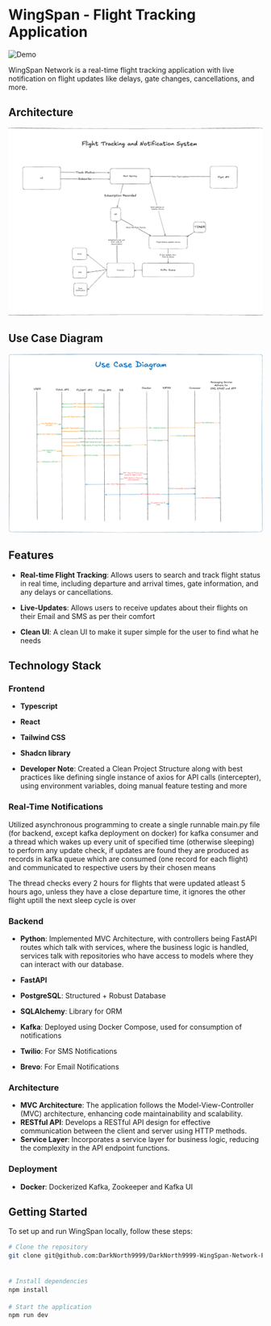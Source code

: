 # WingSpan - Flight Tracking Application

![Demo](https://github.com/DarkNorth9999/DarkNorth9999-WingSpan-Network-Frontend/blob/0e997518f5c2c53cc2d5ef41b0839fba5480c48f/WingSpan.gif)

WingSpan Network is a real-time flight tracking application with live notification on flight updates like delays, gate changes, cancellations, and more.

## Architecture

![Architecture](https://github.com/DarkNorth9999/WingSpan-Network/blob/ca763a9219f8e7fb23b3de0cd5a1e1d196f72b9d/ArchitectureDiagram.png)

## Use Case Diagram

![UseCaseDiagram](https://github.com/DarkNorth9999/WingSpan-Network/blob/ca763a9219f8e7fb23b3de0cd5a1e1d196f72b9d/UseCaseDiagram.png)

## Features

- **Real-time Flight Tracking**: Allows users to search and track flight status in real time, including departure and arrival times, gate information, and any delays or cancellations.

- **Live-Updates**: Allows users to receive updates about their flights on their Email and SMS as per their comfort

- **Clean UI**: A clean UI to make it super simple for the user to find what he needs

## Technology Stack

### Frontend

- **Typescript**
- **React**
- **Tailwind CSS**
- **Shadcn library**

- **Developer Note**: Created a Clean Project Structure along with best practices like defining single instance of axios for API calls (intercepter), using environment variables, doing manual feature testing and more

### Real-Time Notifications

Utilized asynchronous programming to create a single runnable main.py file (for backend, except kafka deployment on docker) for kafka consumer and a thread which wakes up every unit of specified time (otherwise sleeping) to perform any update check, if updates are found they are produced as records in kafka queue which are consumed (one record for each flight) and communicated to respective users by their chosen means

The thread checks every 2 hours for flights that were updated atleast 5 hours ago, unless they have a close departure time, it ignores the other flight uptill the next sleep cycle is over

### Backend

- **Python**: Implemented MVC Architecture, with controllers being FastAPI routes which talk with services, where the business logic is handled, services talk with repositories who have access to models where they can interact with our database.

- **FastAPI**
- **PostgreSQL**: Structured + Robust Database
- **SQLAlchemy**: Library for ORM
- **Kafka**: Deployed using Docker Compose, used for consumption of notifications

- **Twilio**: For SMS Notifications
- **Brevo**: For Email Notifications

### Architecture

- **MVC Architecture**: The application follows the Model-View-Controller (MVC) architecture, enhancing code maintainability and scalability.
- **RESTful API**: Develops a RESTful API design for effective communication between the client and server using HTTP methods.
- **Service Layer**: Incorporates a service layer for business logic, reducing the complexity in the API endpoint functions.

### Deployment

- **Docker**: Dockerized Kafka, Zookeeper and Kafka UI

## Getting Started

To set up and run WingSpan locally, follow these steps:

```bash
# Clone the repository
git clone git@github.com:DarkNorth9999/DarkNorth9999-WingSpan-Network-Frontend.git


# Install dependencies
npm install

# Start the application
npm run dev

```
